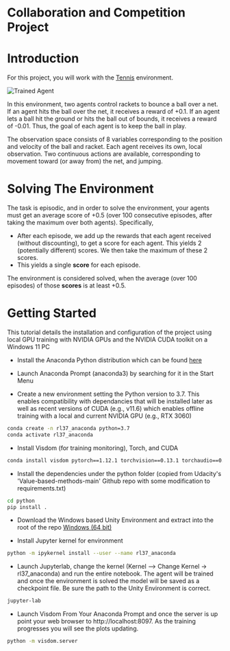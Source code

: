 [//]: # (Image References)

[image1]: https://user-images.githubusercontent.com/10624937/42135623-e770e354-7d12-11e8-998d-29fc74429ca2.gif "Trained Agent"
[image2]: https://user-images.githubusercontent.com/10624937/42135622-e55fb586-7d12-11e8-8a54-3c31da15a90a.gif "Soccer"


# Collaboration and Competition Project

# Introduction

For this project, you will work with the [Tennis](https://github.com/Unity-Technologies/ml-agents/blob/master/docs/Learning-Environment-Examples.md#tennis) environment.

![Trained Agent][image1]

In this environment, two agents control rackets to bounce a ball over a net. If an agent hits the ball over the net, it receives a reward of +0.1.  If an agent lets a ball hit the ground or hits the ball out of bounds, it receives a reward of -0.01.  Thus, the goal of each agent is to keep the ball in play.

The observation space consists of 8 variables corresponding to the position and velocity of the ball and racket. Each agent receives its own, local observation.  Two continuous actions are available, corresponding to movement toward (or away from) the net, and jumping. 
# Solving The Environment

The task is episodic, and in order to solve the environment, your agents must get an average score of +0.5 (over 100 consecutive episodes, after taking the maximum over both agents). Specifically,

- After each episode, we add up the rewards that each agent received (without discounting), to get a score for each agent. This yields 2 (potentially different) scores. We then take the maximum of these 2 scores.
- This yields a single **score** for each episode.

The environment is considered solved, when the average (over 100 episodes) of those **scores** is at least +0.5.

# Getting Started
This tutorial details the installation and configuration of the project using local GPU training with NVIDIA GPUs and the NVIDIA CUDA toolkit on a Windows 11 PC

* Install the Anaconda Python distribution which can be found [here](https://www.anaconda.com/)

* Launch Anaconda Prompt (anaconda3) by searching for it in the Start Menu

* Create a new environment setting the Python version to 3.7.  This enables compatibility with dependancies that will be installed later as well as recent versions of CUDA (e.g., v11.6) which enables offline training with a local and current NVIDIA GPU (e.g., RTX 3060)
```bash
conda create -n rl37_anaconda python=3.7
conda activate rl37_anaconda 
```
* Install Visdom (for training monitoring), Torch, and CUDA
```bash
conda install visdom pytorch==1.12.1 torchvision==0.13.1 torchaudio==0.12.1 cudatoolkit=11.6 -c pytorch -c conda-forge
```
* Install the dependencies under the python folder (copied from Udacity's 'Value-based-methods-main' Github repo with some modification to requirements.txt)
```bash
cd python
pip install .
```
* Download the Windows based Unity Environment and extract into the root of the repo
[Windows (64 bit)](https://s3-us-west-1.amazonaws.com/udacity-drlnd/P3/Tennis/Tennis_Windows_x86_64.zip)

* Install Jupyter kernel for environment
```bash
python -m ipykernel install --user --name rl37_anaconda
```
* Launch Jupyterlab, change the kernel (Kernel --> Change Kernel -> rl37_anaconda) and run the entire notebook. The agent will be trained and once the environment is solved the model will be saved as a checkpoint file. Be sure the path to the Unity Environment is correct.
```bash
jupyter-lab
```
* Launch Visdom From Your Anaconda Prompt and once the server is up point your web browser to http://localhost:8097. As the training progresses you will see the plots updating.
```bash
python -m visdom.server
```
